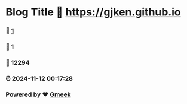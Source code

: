 # Blog Title :link: https://gjken.github.io 
### :page_facing_up: [1](https://gjken.github.io/tag.html) 
### :speech_balloon: 1 
### :hibiscus: 12294 
### :alarm_clock: 2024-11-12 00:17:28 
### Powered by :heart: [Gmeek](https://github.com/Meekdai/Gmeek)

